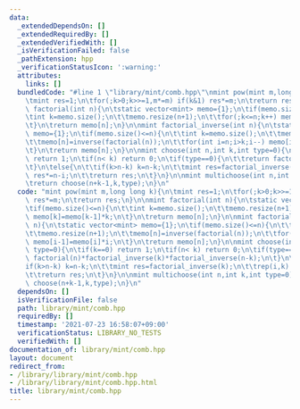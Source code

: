```yaml
---
data:
  _extendedDependsOn: []
  _extendedRequiredBy: []
  _extendedVerifiedWith: []
  _isVerificationFailed: false
  _pathExtension: hpp
  _verificationStatusIcon: ':warning:'
  attributes:
    links: []
  bundledCode: "#line 1 \"library/mint/comb.hpp\"\nmint pow(mint m,long long k){\n\
    \tmint res=1;\n\tfor(;k>0;k>>=1,m*=m) if(k&1) res*=m;\n\treturn res;\n}\n\nmint\
    \ factorial(int n){\n\tstatic vector<mint> memo={1};\n\tif(memo.size()<=n){\n\t\
    \tint k=memo.size();\n\t\tmemo.resize(n+1);\n\t\tfor(;k<=n;k++) memo[k]=memo[k-1]*k;\n\
    \t}\n\treturn memo[n];\n}\n\nmint factorial_inverse(int n){\n\tstatic vector<mint>\
    \ memo={1};\n\tif(memo.size()<=n){\n\t\tint k=memo.size();\n\t\tmemo.resize(n+1);\n\
    \t\tmemo[n]=inverse(factorial(n));\n\t\tfor(int i=n;i>k;i--) memo[i-1]=memo[i]*i;\n\
    \t}\n\treturn memo[n];\n}\n\nmint choose(int n,int k,int type=0){\n\tif(k==0)\
    \ return 1;\n\tif(n< k) return 0;\n\tif(type==0){\n\t\treturn factorial(n)*factorial_inverse(k)*factorial_inverse(n-k);\n\
    \t}\n\telse{\n\t\tif(k>n-k) k=n-k;\n\t\tmint res=factorial_inverse(k);\n\t\trep(i,k)\
    \ res*=n-i;\n\t\treturn res;\n\t}\n}\n\nmint multichoose(int n,int k,int type=0){\n\
    \treturn choose(n+k-1,k,type);\n}\n"
  code: "mint pow(mint m,long long k){\n\tmint res=1;\n\tfor(;k>0;k>>=1,m*=m) if(k&1)\
    \ res*=m;\n\treturn res;\n}\n\nmint factorial(int n){\n\tstatic vector<mint> memo={1};\n\
    \tif(memo.size()<=n){\n\t\tint k=memo.size();\n\t\tmemo.resize(n+1);\n\t\tfor(;k<=n;k++)\
    \ memo[k]=memo[k-1]*k;\n\t}\n\treturn memo[n];\n}\n\nmint factorial_inverse(int\
    \ n){\n\tstatic vector<mint> memo={1};\n\tif(memo.size()<=n){\n\t\tint k=memo.size();\n\
    \t\tmemo.resize(n+1);\n\t\tmemo[n]=inverse(factorial(n));\n\t\tfor(int i=n;i>k;i--)\
    \ memo[i-1]=memo[i]*i;\n\t}\n\treturn memo[n];\n}\n\nmint choose(int n,int k,int\
    \ type=0){\n\tif(k==0) return 1;\n\tif(n< k) return 0;\n\tif(type==0){\n\t\treturn\
    \ factorial(n)*factorial_inverse(k)*factorial_inverse(n-k);\n\t}\n\telse{\n\t\t\
    if(k>n-k) k=n-k;\n\t\tmint res=factorial_inverse(k);\n\t\trep(i,k) res*=n-i;\n\
    \t\treturn res;\n\t}\n}\n\nmint multichoose(int n,int k,int type=0){\n\treturn\
    \ choose(n+k-1,k,type);\n}\n"
  dependsOn: []
  isVerificationFile: false
  path: library/mint/comb.hpp
  requiredBy: []
  timestamp: '2021-07-23 16:58:07+09:00'
  verificationStatus: LIBRARY_NO_TESTS
  verifiedWith: []
documentation_of: library/mint/comb.hpp
layout: document
redirect_from:
- /library/library/mint/comb.hpp
- /library/library/mint/comb.hpp.html
title: library/mint/comb.hpp
---
```

